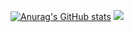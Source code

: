 [![Anurag's GitHub stats](https://github-readme-stats.vercel.app/api?username=chgv&show_icons=true&theme=dracula)](https://github.com/anuraghazra/github-readme-stats)
![](http://github-profile-summary-cards.vercel.app/api/cards/profile-details?username=chgv's&theme=2077)
